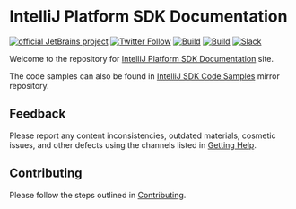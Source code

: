 # IntelliJ Platform SDK Documentation

[![official JetBrains project](https://jb.gg/badges/official.svg)][jb:confluence-on-gh]
[![Twitter Follow](https://img.shields.io/twitter/follow/JBPlatform?style=flat)][jb:twitter]
[![Build](https://github.com/JetBrains/intellij-sdk-docs/workflows/Docs/badge.svg)][gh:workflow-docs]
[![Build](https://github.com/JetBrains/intellij-sdk-docs/workflows/Code%20Samples/badge.svg)][gh:workflow-code-samples]
[![Slack](https://img.shields.io/badge/Slack-%23intellij--platform-blue)][jb:slack]

Welcome to the repository for [IntelliJ Platform SDK Documentation](https://plugins.jetbrains.com/docs/intellij/?from=GH-README) site.

The code samples can also be found in [IntelliJ SDK Code Samples](https://github.com/JetBrains/intellij-sdk-code-samples) mirror repository.

## Feedback
Please report any content inconsistencies, outdated materials, cosmetic issues, and other defects using the channels listed in [Getting Help](https://plugins.jetbrains.com/docs/intellij/getting-help.html).

## Contributing
Please follow the steps outlined in [Contributing](https://plugins.jetbrains.com/docs/intellij/intellij-sdk-docs-original-contributing.html).

[gh:workflow-docs]: https://github.com/JetBrains/intellij-sdk-docs/actions?query=workflow%3ADocs
[gh:workflow-code-samples]: https://github.com/JetBrains/intellij-sdk-docs/actions?query=workflow%3ACode%20Samples

[jb:confluence-on-gh]: https://confluence.jetbrains.com/display/ALL/JetBrains+on+GitHub
[jb:slack]: https://plugins.jetbrains.com/slack
[jb:twitter]: https://twitter.com/JBPlatform
